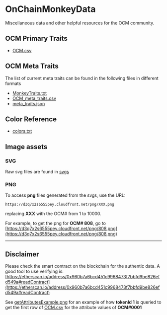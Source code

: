 # OnChainMonkeyData

Miscellaneous data and other helpful resources for the OCM community.

## OCM Primary Traits
- [OCM.csv](OCM.csv)

## OCM Meta Traits
The list of current meta traits can be found in the following files in different formats
- [MonkeyTraits.txt](MonkeyTraits.txt)
- [OCM_meta_traits.csv](OCM_meta_traits.csv)
- [meta_traits.json](meta_traits.json)

## Color Reference
- [colors.txt](colors.txt)

## Image assets
### SVG
Raw svg files are found in [svgs](svgs)
### PNG
To access **png** files generated from the svgs, use the URL:
```
https://d3q7x2s6555pey.cloudfront.net/png/XXX.png 
```
replacing **XXX** with the OCM# from 1 to 10000. 

For example, to get the png for **OCM# 808**, go to [https://d3q7x2s6555pey.cloudfront.net/png/808.png](https://d3q7x2s6555pey.cloudfront.net/png/808.png)


---
## Disclaimer
Please check the smart contract on the blockchain for the authentic data. A good tool to use verifying is:
[https://etherscan.io/address/0x960b7a6bcd451c9968473f7bbfd9be826efd549a#readContract](https://etherscan.io/address/0x960b7a6bcd451c9968473f7bbfd9be826efd549a#readContract)

See [getAttributesExample.png](getAttributesExample.png) for an example of how **tokenId 1** is queried to get the first row of [OCM.csv](OCM.csv) for the attribute
values of **OCM#0001**
